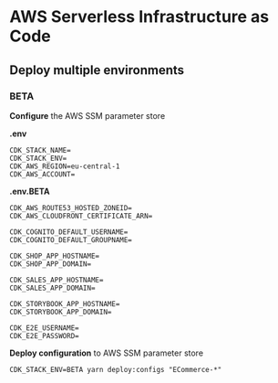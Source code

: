 # AWS Serverless Infrastructure as Code

## Deploy multiple environments

### BETA

**Configure** the AWS SSM parameter store

**.env**

```
CDK_STACK_NAME=
CDK_STACK_ENV=
CDK_AWS_REGION=eu-central-1
CDK_AWS_ACCOUNT=
```

**.env.BETA**

```
CDK_AWS_ROUTE53_HOSTED_ZONEID=
CDK_AWS_CLOUDFRONT_CERTIFICATE_ARN=

CDK_COGNITO_DEFAULT_USERNAME=
CDK_COGNITO_DEFAULT_GROUPNAME=

CDK_SHOP_APP_HOSTNAME=
CDK_SHOP_APP_DOMAIN=

CDK_SALES_APP_HOSTNAME=
CDK_SALES_APP_DOMAIN=

CDK_STORYBOOK_APP_HOSTNAME=
CDK_STORYBOOK_APP_DOMAIN=

CDK_E2E_USERNAME=
CDK_E2E_PASSWORD=
```

**Deploy configuration** to AWS SSM parameter store

```
CDK_STACK_ENV=BETA yarn deploy:configs "ECommerce-*"
```
